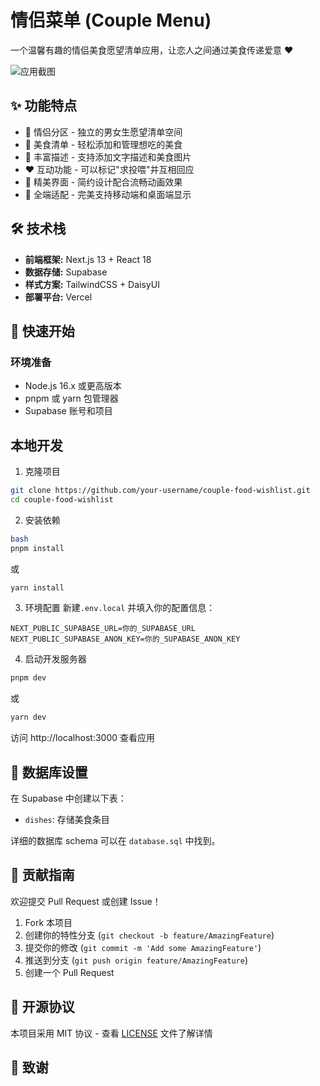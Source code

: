 # 情侣菜单 (Couple Menu)

一个温馨有趣的情侣美食愿望清单应用，让恋人之间通过美食传递爱意 ❤️

![应用截图](public/screenshot.png)

## ✨ 功能特点

- 👫 情侣分区 - 独立的男女生愿望清单空间
- 🍜 美食清单 - 轻松添加和管理想吃的美食
- 📝 丰富描述 - 支持添加文字描述和美食图片
- ❤️ 互动功能 - 可以标记"求投喂"并互相回应
- 🎨 精美界面 - 简约设计配合流畅动画效果
- 📱 全端适配 - 完美支持移动端和桌面端显示

## 🛠️ 技术栈

- **前端框架:** Next.js 13 + React 18
- **数据存储:** Supabase
- **样式方案:** TailwindCSS + DaisyUI
- **部署平台:** Vercel

## 🚀 快速开始

### 环境准备

- Node.js 16.x 或更高版本
- pnpm 或 yarn 包管理器
- Supabase 账号和项目

## 本地开发

1. 克隆项目 
```bash
git clone https://github.com/your-username/couple-food-wishlist.git
cd couple-food-wishlist
```

2. 安装依赖
```bash
bash
pnpm install
```
或
```bash
yarn install
```
3. 环境配置
新建`.env.local` 并填入你的配置信息：
```
NEXT_PUBLIC_SUPABASE_URL=你的_SUPABASE_URL
NEXT_PUBLIC_SUPABASE_ANON_KEY=你的_SUPABASE_ANON_KEY
```
4. 启动开发服务器
```bash
pnpm dev
```
或
```bash
yarn dev
```
访问 http://localhost:3000 查看应用

## 📝 数据库设置

在 Supabase 中创建以下表：

- `dishes`: 存储美食条目


详细的数据库 schema 可以在 `database.sql` 中找到。

## 🤝 贡献指南

欢迎提交 Pull Request 或创建 Issue！

1. Fork 本项目
2. 创建你的特性分支 (`git checkout -b feature/AmazingFeature`)
3. 提交你的修改 (`git commit -m 'Add some AmazingFeature'`)
4. 推送到分支 (`git push origin feature/AmazingFeature`)
5. 创建一个 Pull Request

## 📄 开源协议

本项目采用 MIT 协议 - 查看 [LICENSE](LICENSE) 文件了解详情

## 👏 致谢